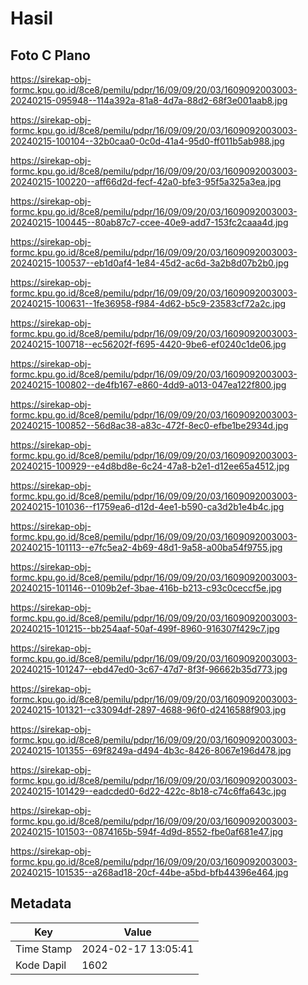# Hasil

## Foto C Plano

https://sirekap-obj-formc.kpu.go.id/8ce8/pemilu/pdpr/16/09/09/20/03/1609092003003-20240215-095948--114a392a-81a8-4d7a-88d2-68f3e001aab8.jpg

https://sirekap-obj-formc.kpu.go.id/8ce8/pemilu/pdpr/16/09/09/20/03/1609092003003-20240215-100104--32b0caa0-0c0d-41a4-95d0-ff011b5ab988.jpg

https://sirekap-obj-formc.kpu.go.id/8ce8/pemilu/pdpr/16/09/09/20/03/1609092003003-20240215-100220--aff66d2d-fecf-42a0-bfe3-95f5a325a3ea.jpg

https://sirekap-obj-formc.kpu.go.id/8ce8/pemilu/pdpr/16/09/09/20/03/1609092003003-20240215-100445--80ab87c7-ccee-40e9-add7-153fc2caaa4d.jpg

https://sirekap-obj-formc.kpu.go.id/8ce8/pemilu/pdpr/16/09/09/20/03/1609092003003-20240215-100537--eb1d0af4-1e84-45d2-ac6d-3a2b8d07b2b0.jpg

https://sirekap-obj-formc.kpu.go.id/8ce8/pemilu/pdpr/16/09/09/20/03/1609092003003-20240215-100631--1fe36958-f984-4d62-b5c9-23583cf72a2c.jpg

https://sirekap-obj-formc.kpu.go.id/8ce8/pemilu/pdpr/16/09/09/20/03/1609092003003-20240215-100718--ec56202f-f695-4420-9be6-ef0240c1de06.jpg

https://sirekap-obj-formc.kpu.go.id/8ce8/pemilu/pdpr/16/09/09/20/03/1609092003003-20240215-100802--de4fb167-e860-4dd9-a013-047ea122f800.jpg

https://sirekap-obj-formc.kpu.go.id/8ce8/pemilu/pdpr/16/09/09/20/03/1609092003003-20240215-100852--56d8ac38-a83c-472f-8ec0-efbe1be2934d.jpg

https://sirekap-obj-formc.kpu.go.id/8ce8/pemilu/pdpr/16/09/09/20/03/1609092003003-20240215-100929--e4d8bd8e-6c24-47a8-b2e1-d12ee65a4512.jpg

https://sirekap-obj-formc.kpu.go.id/8ce8/pemilu/pdpr/16/09/09/20/03/1609092003003-20240215-101036--f1759ea6-d12d-4ee1-b590-ca3d2b1e4b4c.jpg

https://sirekap-obj-formc.kpu.go.id/8ce8/pemilu/pdpr/16/09/09/20/03/1609092003003-20240215-101113--e7fc5ea2-4b69-48d1-9a58-a00ba54f9755.jpg

https://sirekap-obj-formc.kpu.go.id/8ce8/pemilu/pdpr/16/09/09/20/03/1609092003003-20240215-101146--0109b2ef-3bae-416b-b213-c93c0ceccf5e.jpg

https://sirekap-obj-formc.kpu.go.id/8ce8/pemilu/pdpr/16/09/09/20/03/1609092003003-20240215-101215--bb254aaf-50af-499f-8960-916307f429c7.jpg

https://sirekap-obj-formc.kpu.go.id/8ce8/pemilu/pdpr/16/09/09/20/03/1609092003003-20240215-101247--ebd47ed0-3c67-47d7-8f3f-96662b35d773.jpg

https://sirekap-obj-formc.kpu.go.id/8ce8/pemilu/pdpr/16/09/09/20/03/1609092003003-20240215-101321--c33094df-2897-4688-96f0-d2416588f903.jpg

https://sirekap-obj-formc.kpu.go.id/8ce8/pemilu/pdpr/16/09/09/20/03/1609092003003-20240215-101355--69f8249a-d494-4b3c-8426-8067e196d478.jpg

https://sirekap-obj-formc.kpu.go.id/8ce8/pemilu/pdpr/16/09/09/20/03/1609092003003-20240215-101429--eadcded0-6d22-422c-8b18-c74c6ffa643c.jpg

https://sirekap-obj-formc.kpu.go.id/8ce8/pemilu/pdpr/16/09/09/20/03/1609092003003-20240215-101503--0874165b-594f-4d9d-8552-fbe0af681e47.jpg

https://sirekap-obj-formc.kpu.go.id/8ce8/pemilu/pdpr/16/09/09/20/03/1609092003003-20240215-101535--a268ad18-20cf-44be-a5bd-bfb44396e464.jpg


## Metadata

| Key        | Value               |
| ---------- | ------------------- |
| Time Stamp | 2024-02-17 13:05:41 |
| Kode Dapil | 1602                |



